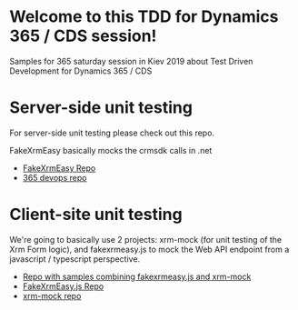 Welcome to this TDD for Dynamics 365 / CDS session!
=====================================================

Samples for 365 saturday session in Kiev 2019 about Test Driven Development for Dynamics 365 / CDS


Server-side unit testing
============================================

For server-side unit testing please check out this repo.

FakeXrmEasy basically mocks the crmsdk calls in .net

- [FakeXrmEasy Repo](https://github.com/jordimontana82/fake-xrm-easy)
- [365 devops repo](https://github.com/DynamicsValue/365saturday)

Client-site unit testing
==============================================

We're going to basically use 2 projects: xrm-mock (for unit testing of the Xrm Form logic), and fakexrmeasy.js to mock the Web API endpoint from a javascript / typescript perspective.

- [Repo with samples combining fakexrmeasy.js and xrm-mock](https://github.com/jordimontana82/fake-xrm-easy-js-samples)
- [FakeXrmEasy.js Repo](https://github.com/jordimontana82/fake-xrm-easy-js)
- [xrm-mock repo](https://github.com/camelCaseDave/xrm-mock)



